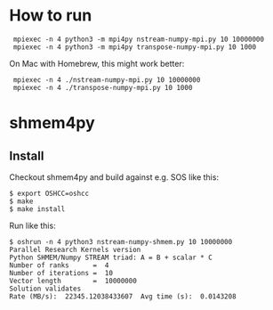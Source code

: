 # How to run

```
 mpiexec -n 4 python3 -m mpi4py nstream-numpy-mpi.py 10 10000000
 mpiexec -n 4 python3 -m mpi4py transpose-numpy-mpi.py 10 1000
```

On Mac with Homebrew, this might work better:

```
 mpiexec -n 4 ./nstream-numpy-mpi.py 10 10000000
 mpiexec -n 4 ./transpose-numpy-mpi.py 10 1000
```

# shmem4py

## Install

Checkout shmem4py and build against e.g. SOS like this:
```
$ export OSHCC=oshcc
$ make
$ make install
```

Run like this:
```
$ oshrun -n 4 python3 nstream-numpy-shmem.py 10 10000000
Parallel Research Kernels version
Python SHMEM/Numpy STREAM triad: A = B + scalar * C
Number of ranks      =  4
Number of iterations =  10
Vector length        =  10000000
Solution validates
Rate (MB/s):  22345.12038433607  Avg time (s):  0.0143208
```
